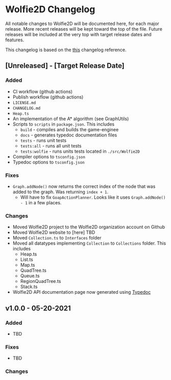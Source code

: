 # Wolfie2D Changelog
All notable changes to Wolfie2D will be documented here, for each major release. More recent releases will be kept toward the top of the file. Future releases will be included at the very top with target release dates and features.

This changelog is based on the [this](https://keepachangelog.com/en/1.0.0/) changelog reference.

## \[Unreleased\] - \[Target Release Date\]
### Added
* CI workflow (github actions)
* Publish workflow (github actions)
* `LICENSE.md`
* `CHANGELOG.md`
* `Heap.ts`
* An implementation of the A* algorithm (see GraphUtils)
* Scripts to `scripts` in `package.json`. This includes
    * `build` - compiles and builds the game-enginee
    * `docs` - generates typedoc documentation files
    * `tests` - runs unit tests
    * `tests:all` - runs all unit tests
    * `tests:wolfie` - runs units tests located in `./src/Wolfie2D`
* Compiler options to `tsconfig.json`
* Typedoc options to `tsconfig.json`

### Fixes
* `Graph.addNode()` now returns the correct index of the node that was added to the graph. Was returning `index + 1`.
    * Will have to fix `GoapActionPlanner`. Looks like it uses `Graph.addNode() - 1` in a few places.

### Changes
* Moved Wolfie2D project to the Wolfie2D organization account on Github
* Moved Wolfie2D website to [here] TBD
* Moved `Collection.ts` to `Interfaces` folder
* Moved all datatypes implementing `Collection` to `Collections` folder. This includes
    * Heap.ts
    * List.ts
    * Map.ts
    * QuadTree.ts
    * Queue.ts
    * RegionQuadTree.ts
    * Stack.ts
* Wolfie2D API documentation page now generated using [Typedoc](https://typedoc.org/)

## v1.0.0 - 05-20-2021
### Added
* TBD
### Fixes
* TBD
### Changes
